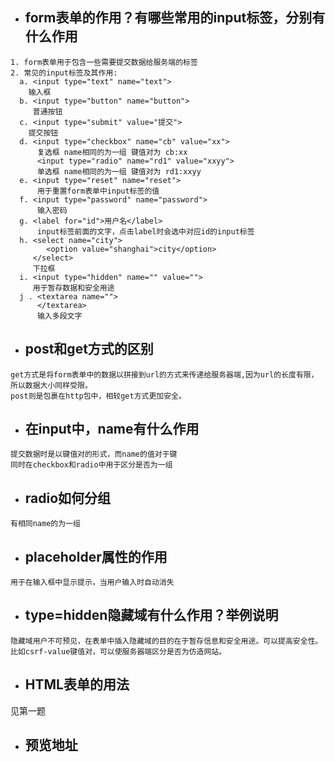 - ## form表单的作用？有哪些常用的input标签，分别有什么作用
```
1. form表单用于包含一些需要提交数据给服务端的标签
2. 常见的input标签及其作用:
  a. <input type="text" name="text">
    输入框
  b. <input type="button" name="button">
     普通按钮
  c. <input type="submit" value="提交">
    提交按钮 
  d. <input type="checkbox" name="cb" value="xx">
      复选框 name相同的为一组 键值对为 cb:xx
      <input type="radio" name="rd1" value="xxyy">
      单选框 name相同的为一组 键值对为 rd1:xxyy
  e. <input type="reset" name="reset">
      用于重置form表单中input标签的值
  f. <input type="password" name="password">
      输入密码
  g. <label for="id">用户名</label>
      input标签前面的文字，点击label时会选中对应id的input标签
  h. <select name="city">
        <option value="shanghai">city</option>
     </select>
     下拉框
  i. <input type="hidden" name="" value="">
     用于暂存数据和安全用途
  j . <textarea name="">
      </textarea>
      输入多段文字
```
- ## post和get方式的区别
```
get方式是将form表单中的数据以拼接到url的方式来传递给服务器端,因为url的长度有限，所以数据大小同样受限。
post则是包裹在http包中，相较get方式更加安全。
```
- ## 在input中，name有什么作用
```
提交数据时是以键值对的形式，而name的值对于键
同时在checkbox和radio中用于区分是否为一组
```
- ## radio如何分组
```
有相同name的为一组
```
- ## placeholder属性的作用
```
用于在输入框中显示提示，当用户输入时自动消失
```
- ## type=hidden隐藏域有什么作用？举例说明
```
隐藏域用户不可预见，在表单中插入隐藏域的目的在于暂存信息和安全用途。可以提高安全性。比如csrf-value键值对，可以使服务器端区分是否为仿造网站。
```
- ## HTML表单的用法
见第一题
- ## 预览地址

  